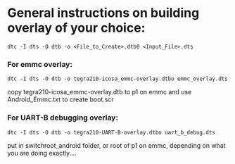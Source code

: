 # General instructions on building overlay of your choice:

```
dtc -I dts -O dtb -o <File_to_Create>.dtb0 <Input_File>.dts
```

### For emmc overlay:

```
dtc -I dts -O dtb -o tegra210-icosa_emmc-overlay.dtbo emmc_overlay.dts
```

copy tegra210-icosa_emmc-overlay.dtb to p1 on emmc and use Android_Emmc.txt to create boot.scr

### For UART-B debugging overlay:

```
dtc -I dts -O dtb -o tegra210-UART-B-overlay.dtbo uart_b_debug.dts
```

put in switchroot_android folder, or root of p1 on emmc, depending on what you are doing exactly....

